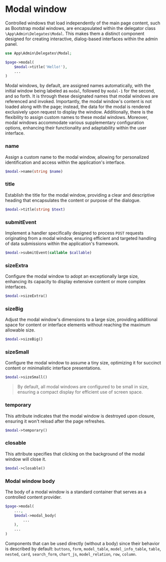 # Modal window

Controlled windows that load independently of the main page content, such as Bootstrap modal windows, are encapsulated within the delegator class `\App\Admin\Delegates\Modal`. This makes them a distinct component designed for creating interactive, dialog-based interfaces within the admin panel.

```php
use App\Admin\Delegates\Modal;

$page->modal(
	$modal->title('Hello!'),
	...
)
```
Modal windows, by default, are assigned names automatically, with the initial window being labeled as `modal`, followed by `modal-1` for the second, and so forth. It is through these designated names that modal windows are referenced and invoked. Importantly, the modal window's content is not loaded along with the page; instead, the data for the modal is rendered exclusively upon request to display the window. Additionally, there is the flexibility to assign custom names to these modal windows. Moreover, modal windows accommodate various supplementary configuration options, enhancing their functionality and adaptability within the user interface.


### name
Assign a custom name to the modal window, allowing for personalized identification and access within the application's interface.
```php
$modal->name(string $name)
```

### title
Establish the title for the modal window, providing a clear and descriptive heading that encapsulates the content or purpose of the dialogue.
```php
$modal->title(string $text)
```

### submitEvent
Implement a handler specifically designed to process `POST` requests originating from a modal window, ensuring efficient and targeted handling of data submissions within the application's framework.
```php
$modal->submitEvent(callable $callable)
```

### sizeExtra
Configure the modal window to adopt an exceptionally large size, enhancing its capacity to display extensive content or more complex interfaces.
```php
$modal->sizeExtra()
```

### sizeBig
Adjust the modal window's dimensions to a large size, providing additional space for content or interface elements without reaching the maximum allowable size.
```php
$modal->sizeBig()
```

### sizeSmall
Configure the modal window to assume a tiny size, optimizing it for succinct content or minimalistic interface presentations.
```php
$modal->sizeSmall()
```

> By default, all modal windows are configured to be small in size, ensuring a compact display for efficient use of screen space.


### temporary
This attribute indicates that the modal window is destroyed upon closure, ensuring it won't reload after the page refreshes.
```php
$modal->temporary()
```

### closable
This attribute specifies that clicking on the background of the modal window will close it.
```php
$modal->closable()
```

### Modal window body
The body of a modal window is a standard container that serves as a controlled content provider.
```php
$page->modal(
	...,
	$modal->modal_body(
		...
	),
	...
)
```
Components that can be used directly (without a body) since their behavior is described by default: `buttons`, `form`, `model_table`, `model_info_table`, `table`, `nested`, `card`, `search_form`, `chart_js`, `model_relation`, `row`, `column`.

